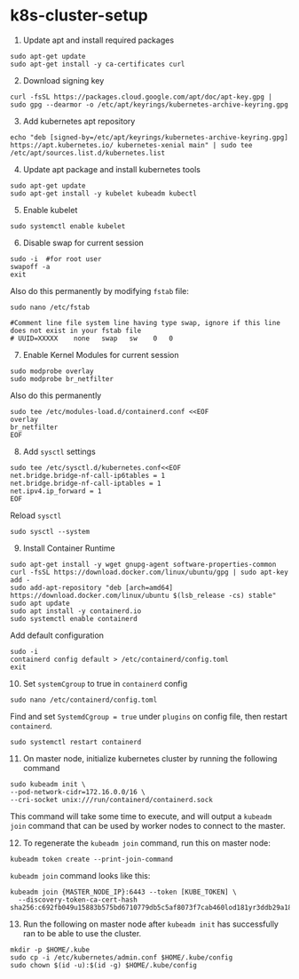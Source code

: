 # k8s-cluster-setup

1. Update apt and install required packages

  ```
  sudo apt-get update
  sudo apt-get install -y ca-certificates curl
  ```

2. Download signing key
  ```
  curl -fsSL https://packages.cloud.google.com/apt/doc/apt-key.gpg | sudo gpg --dearmor -o /etc/apt/keyrings/kubernetes-archive-keyring.gpg
  ```
3. Add kubernetes apt repository
  ```
  echo "deb [signed-by=/etc/apt/keyrings/kubernetes-archive-keyring.gpg] https://apt.kubernetes.io/ kubernetes-xenial main" | sudo tee /etc/apt/sources.list.d/kubernetes.list
  ```
4. Update apt package and install kubernetes tools
  ```
  sudo apt-get update
  sudo apt-get install -y kubelet kubeadm kubectl
  ```
5. Enable kubelet
  ```
  sudo systemctl enable kubelet
  ```
6. Disable swap for current session
  ```
  sudo -i  #for root user
  swapoff -a
  exit
  ```
  Also do this permanently by modifying `fstab` file:
  ```
  sudo nano /etc/fstab
  
  #Comment line file system line having type swap, ignore if this line does not exist in your fstab file
  # UUID=XXXXX    none   swap   sw    0   0
  ```
7. Enable Kernel Modules for current session 
  ```
  sudo modprobe overlay
  sudo modprobe br_netfilter
  ```
  Also do this permanently
  ```
  sudo tee /etc/modules-load.d/containerd.conf <<EOF
  overlay
  br_netfilter
  EOF
  ```
8. Add `sysctl` settings
  ```
  sudo tee /etc/sysctl.d/kubernetes.conf<<EOF
  net.bridge.bridge-nf-call-ip6tables = 1
  net.bridge.bridge-nf-call-iptables = 1
  net.ipv4.ip_forward = 1
  EOF
  ```
  Reload `sysctl`
  ```
  sudo sysctl --system
  ```
9. Install Container Runtime
  ```
  sudo apt-get install -y wget gnupg-agent software-properties-common
  curl -fsSL https://download.docker.com/linux/ubuntu/gpg | sudo apt-key add -
  sudo add-apt-repository "deb [arch=amd64] https://download.docker.com/linux/ubuntu $(lsb_release -cs) stable"
  sudo apt update
  sudo apt install -y containerd.io
  sudo systemctl enable containerd
  ```
  Add default configuration
  ```
  sudo -i
  containerd config default > /etc/containerd/config.toml
  exit
  ```
10. Set `systemCgroup` to true in `containerd` config
  ```
  sudo nano /etc/containerd/config.toml
  ```
  Find and set `SystemdCgroup = true` under `plugins` on config file, then restart `containerd`.
  ```
  sudo systemctl restart containerd
  ```

11. On master node, initialize kubernetes cluster by running the following command
  ```
  sudo kubeadm init \
  --pod-network-cidr=172.16.0.0/16 \
  --cri-socket unix:///run/containerd/containerd.sock
  ```
  This command will take some time to execute, and will output a `kubeadm join` command that can be used by worker nodes to connect to the master. 
   
12. To regenerate the `kubeadm join` command, run this on master node:
  
  ```
  kubeadm token create --print-join-command
  ```

  `kubeadm join` command looks like this:
  
  ```
  kubeadm join {MASTER_NODE_IP}:6443 --token [KUBE_TOKEN] \
    --discovery-token-ca-cert-hash sha256:c692fb049u15883b575bd6710779db5c5af8073f7cab460lod181yr3ddb29a18
  ```

13. Run the following on master node after `kubeadm init` has successfully ran to be able to use the cluster.
  ```
  mkdir -p $HOME/.kube
  sudo cp -i /etc/kubernetes/admin.conf $HOME/.kube/config
  sudo chown $(id -u):$(id -g) $HOME/.kube/config
  ```
